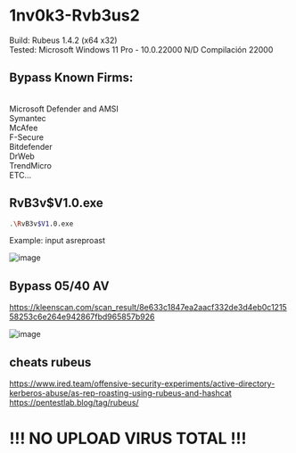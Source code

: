 # 1nv0k3-Rvb3us2

Build: Rubeus 1.4.2 (x64 x32) <br>
Tested: Microsoft Windows 11 Pro - 10.0.22000 N/D Compilación 22000

## Bypass Known Firms:
<br>
Microsoft Defender and AMSI<br>
Symantec <br>
McAfee<br>
F-Secure <br>
Bitdefender <br>
DrWeb <br>
TrendMicro<br>
ETC...<br>

## RvB3v$V1.0.exe

```sh
.\RvB3v$V1.0.exe
```
Example: input asreproast

![image](https://user-images.githubusercontent.com/66162160/174682983-a0bcac34-5eb5-4710-a8b2-8bbb79d2428c.png)


## Bypass 05/40 AV 

https://kleenscan.com/scan_result/8e633c1847ea2aacf332de3d4eb0c121558253c6e264e942867fbd965857b926

![image](https://user-images.githubusercontent.com/66162160/174683244-bca6f0f6-f039-4727-b83b-9eb3ca5686b0.png)

## cheats rubeus

https://www.ired.team/offensive-security-experiments/active-directory-kerberos-abuse/as-rep-roasting-using-rubeus-and-hashcat
https://pentestlab.blog/tag/rubeus/

# !!! NO UPLOAD VIRUS TOTAL !!!
